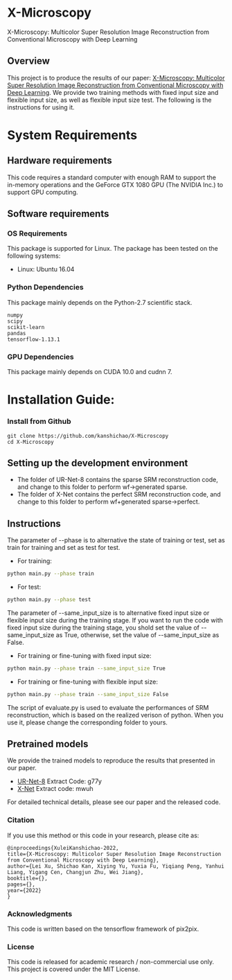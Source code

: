 # X-Microscopy
X-Microscopy: Multicolor Super Resolution Image Reconstruction from Conventional Microscopy with Deep Learning
## Overview
This project is to produce the results of our paper: [X-Microscopy: Multicolor Super Resolution Image Reconstruction from Conventional Microscopy with Deep Learning](https://www.researchsquare.com/article/rs-1256986/v1). We provide two training methods with fixed input size and flexible input size, as well as flexible input size test. The following is the instructions for using it.

# System Requirements

## Hardware requirements
This code requires a standard computer with enough RAM to support the in-memory operations and the GeForce GTX 1080 GPU (The NVIDIA Inc.) to support GPU computing.


## Software requirements
### OS Requirements
This package is supported for Linux. The package has been tested on the following systems:
+ Linux: Ubuntu 16.04

### Python Dependencies
This package mainly depends on the Python-2.7 scientific stack.
```
numpy
scipy
scikit-learn
pandas
tensorflow-1.13.1
```
### GPU Dependencies
This package mainly depends on CUDA 10.0 and cudnn 7.

# Installation Guide:

### Install from Github
```
git clone https://github.com/kanshichao/X-Microscopy
cd X-Microscopy
```

## Setting up the development environment
* The folder of UR-Net-8 contains the sparse SRM reconstruction code, and change to this folder to perform wf->generated sparse.
* The folder of X-Net contains the perfect SRM reconstruction code, and change to this folder to perform wf+generated sparse->perfect.


## Instructions
The parameter of --phase is to alternative the state of training or test, set as train for training and set as test for test.
+ For training:
```bash
python main.py --phase train
```
+ For test: 
```bash
python main.py --phase test
```
The parameter of --same_input_size is to alternative fixed input size or flexible input size during the training stage. If you want to run the code with fixed input size during the training stage, you shold set the value of --same_input_size as True, otherwise, set the value of --same_input_size as False.
+ For training or fine-tuning with fixed input size: 
```bash
python main.py --phase train --same_input_size True
```
+ For training or fine-tuning with flexible input size: 
```bash
python main.py --phase train --same_input_size False
```
The script of evaluate.py is used to evaluate the performances of SRM reconstruction, which is based on the realized verison of python. When you use it, please change the corresponding folder to yours.
## Pretrained models
We provide the trained models to reproduce the results that presented in our paper. 

+ [UR-Net-8](https://pan.baidu.com/s/13HrFmynyw-5cqNgXRx3oug) Extract Code: g77y
+ [X-Net](https://pan.baidu.com/s/1-NsUuty-3ifkR___a0dNuQ) Extract code:  mwuh

For detailed technical details, please see our paper and the released code.

### Citation

If you use this method or this code in your research, please cite as:

    @inproceedings{XuleiKanshichao-2022,
    title={X-Microscopy: Multicolor Super Resolution Image Reconstruction from Conventional Microscopy with Deep Learning},
    author={Lei Xu, Shichao Kan, Xiying Yu, Yuxia Fu, Yiqiang Peng, Yanhui Liang, Yigang Cen, Changjun Zhu, Wei Jiang},
    booktitle={},
    pages={},
    year={2022}
    }

### Acknowledgments
This code is written based on the tensorflow framework of pix2pix. 

### License
This code is released for academic research / non-commercial use only. This project is covered under the MIT License.
